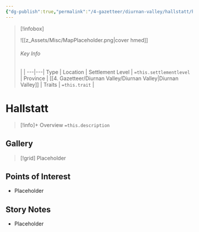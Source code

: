 ```yaml
---
{"dg-publish":true,"permalink":"/4-gazetteer/diurnan-valley/hallstatt/hallstatt/","noteIcon":""}
---
```



> [!infobox]
> 
> ![[z_Assets/Misc/MapPlaceholder.png\|cover hmed]]
> ###### Key Info
>  |   |
> ---|---|
> Type | Location |
> Settlement Level | `=this.settlementlevel` |
> Province | [[4. Gazetteer/Diurnan Valley/Diurnan Valley\|Diurnan Valley]] |
> Traits | `=this.trait` |

# Hallstatt

> [!info]+ Overview
> `=this.description`

## Gallery

>[!grid]
>Placeholder


## Points of Interest

- Placeholder

## Story Notes

- Placeholder